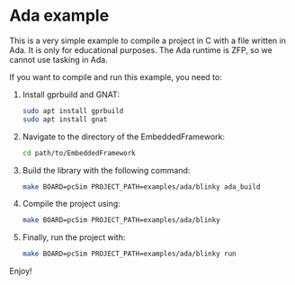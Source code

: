 # Ada example #

This is a very simple example to compile a project in C with a file written in Ada. It is only for educational purposes. The Ada runtime is ZFP, so we cannot use tasking in Ada.

If you want to compile and run this example, you need to:

1. Install gprbuild and GNAT:

   ```bash
   sudo apt install gprbuild
   sudo apt install gnat
   ```

2. Navigate to the directory of the EmbeddedFramework:
   ```bash
   cd path/to/EmbeddedFramework
   ```

3. Build the library with the following command:
   ```bash
   make BOARD=pcSim PROJECT_PATH=examples/ada/blinky ada_build
   ```

4. Compile the project using:
   ```bash
   make BOARD=pcSim PROJECT_PATH=examples/ada/blinky
   ```

5. Finally, run the project with:
   ```bash
   make BOARD=pcSim PROJECT_PATH=examples/ada/blinky run
   ```

Enjoy!

